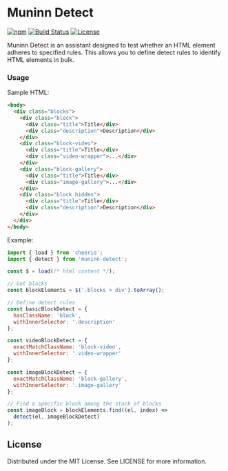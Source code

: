# Muninn Detect

[![npm](https://img.shields.io/npm/v/muninn-detect?color=%234fc921)](https://www.npmjs.com/package/muninn-detect)
[![Build Status](https://github.com/wopehq/muninn-detect/workflows/test/badge.svg?color=%234fc921)](https://github.com/teamseodo/muninn/actions)
[![License](https://img.shields.io/badge/License-MIT-green.svg?color=%234fc921)](https://opensource.org/licenses/MIT)

Muninn Detect is an assistant designed to test whether an HTML element adheres to specified rules. This allows you to define detect rules to identify HTML elements in bulk.

### Usage

Sample HTML:

```html
<body>
  <div class="blocks">
    <div class="block">
      <div class="title">Title</div>
      <div class="description">Description</div>
    </div>
    <div class="block-video">
      <div class="title">Title</div>
      <div class="video-wrapper">...</div>
    </div>
    <div class="block-gallery">
      <div class="title">Title</div>
      <div class="image-gallery">...</div>
    </div>
    <div class="block hidden">
      <div class="title">Title</div>
      <div class="description">Description</div>
    </div>
  </div>
</body>
```

Example:

```js
import { load } from 'cheerio';
import { detect } from 'muninn-detect';

const $ = load(/* html content */);

// Get blocks
const blockElements = $('.blocks > div').toArray();

// Define detect rules
const basicBlockDetect = {
  hasClassName: 'block',
  withInnerSelector: '.description'
};

const videoBlockDetect = {
  exactMatchClassName: 'block-video',
  withInnerSelector: '.video-wrapper'
};

const imageBlockDetect = {
  exactMatchClassName: 'block-gallery',
  withInnerSelector: '.image-gallery'
};

// Find a specific block among the stack of blocks
const imageBlock = blockElements.find((el, index) =>
  detect(el, imageBlockDetect)
);
```

## License

Distributed under the MIT License. See LICENSE for more information.

